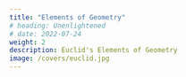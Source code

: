 ```yaml
---
title: "Elements of Geometry"
# heading: Unenlightened
# date: 2022-07-24
weight: 2
description: Euclid's Elements of Geometry
image: /covers/euclid.jpg
---
```

